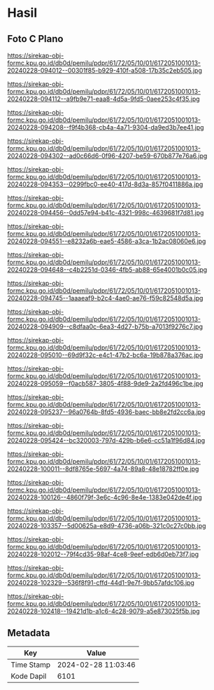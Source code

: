 # Hasil

## Foto C Plano

https://sirekap-obj-formc.kpu.go.id/db0d/pemilu/pdpr/61/72/05/10/01/6172051001013-20240228-094012--00301f85-b929-410f-a508-17b35c2eb505.jpg

https://sirekap-obj-formc.kpu.go.id/db0d/pemilu/pdpr/61/72/05/10/01/6172051001013-20240228-094112--a9fb9e71-eaa8-4d5a-9fd5-0aee253c4f35.jpg

https://sirekap-obj-formc.kpu.go.id/db0d/pemilu/pdpr/61/72/05/10/01/6172051001013-20240228-094208--f9f4b368-cb4a-4a71-9304-da9ed3b7ee41.jpg

https://sirekap-obj-formc.kpu.go.id/db0d/pemilu/pdpr/61/72/05/10/01/6172051001013-20240228-094302--ad0c66d6-0f96-4207-be59-670b877e76a6.jpg

https://sirekap-obj-formc.kpu.go.id/db0d/pemilu/pdpr/61/72/05/10/01/6172051001013-20240228-094353--0299fbc0-ee40-417d-8d3a-857f0411886a.jpg

https://sirekap-obj-formc.kpu.go.id/db0d/pemilu/pdpr/61/72/05/10/01/6172051001013-20240228-094456--0dd57e94-b41c-4321-998c-4639681f7d81.jpg

https://sirekap-obj-formc.kpu.go.id/db0d/pemilu/pdpr/61/72/05/10/01/6172051001013-20240228-094551--e8232a6b-eae5-4586-a3ca-1b2ac08060e6.jpg

https://sirekap-obj-formc.kpu.go.id/db0d/pemilu/pdpr/61/72/05/10/01/6172051001013-20240228-094648--c4b2251d-0346-4fb5-ab88-65e4001b0c05.jpg

https://sirekap-obj-formc.kpu.go.id/db0d/pemilu/pdpr/61/72/05/10/01/6172051001013-20240228-094745--1aaaeaf9-b2c4-4ae0-ae76-f59c82548d5a.jpg

https://sirekap-obj-formc.kpu.go.id/db0d/pemilu/pdpr/61/72/05/10/01/6172051001013-20240228-094909--c8dfaa0c-6ea3-4d27-b75b-a7013f9276c7.jpg

https://sirekap-obj-formc.kpu.go.id/db0d/pemilu/pdpr/61/72/05/10/01/6172051001013-20240228-095010--69d9f32c-e4c1-47b2-bc6a-19b878a376ac.jpg

https://sirekap-obj-formc.kpu.go.id/db0d/pemilu/pdpr/61/72/05/10/01/6172051001013-20240228-095059--f0acb587-3805-4f88-9de9-2a2fd496c1be.jpg

https://sirekap-obj-formc.kpu.go.id/db0d/pemilu/pdpr/61/72/05/10/01/6172051001013-20240228-095237--96a0764b-8fd5-4936-baec-bb8e2fd2cc6a.jpg

https://sirekap-obj-formc.kpu.go.id/db0d/pemilu/pdpr/61/72/05/10/01/6172051001013-20240228-095424--bc320003-797d-429b-b6e6-cc51a1f96d84.jpg

https://sirekap-obj-formc.kpu.go.id/db0d/pemilu/pdpr/61/72/05/10/01/6172051001013-20240228-100011--8df8765e-5697-4a74-89a8-48e18782ff0e.jpg

https://sirekap-obj-formc.kpu.go.id/db0d/pemilu/pdpr/61/72/05/10/01/6172051001013-20240228-100126--4860f79f-3e6c-4c96-8e4e-1383e042de4f.jpg

https://sirekap-obj-formc.kpu.go.id/db0d/pemilu/pdpr/61/72/05/10/01/6172051001013-20240228-103357--5d00625a-e8d9-4736-a06b-321c0c27c0bb.jpg

https://sirekap-obj-formc.kpu.go.id/db0d/pemilu/pdpr/61/72/05/10/01/6172051001013-20240228-102012--79f4cd35-98af-4ce8-9eef-edb6d0eb73f7.jpg

https://sirekap-obj-formc.kpu.go.id/db0d/pemilu/pdpr/61/72/05/10/01/6172051001013-20240228-102329--536f8f91-cffd-44d1-9e7f-9bb57afdc106.jpg

https://sirekap-obj-formc.kpu.go.id/db0d/pemilu/pdpr/61/72/05/10/01/6172051001013-20240228-102418--19421d1b-a1c6-4c28-9079-a5e873025f5b.jpg


## Metadata

| Key        | Value               |
| ---------- | ------------------- |
| Time Stamp | 2024-02-28 11:03:46 |
| Kode Dapil | 6101                |



